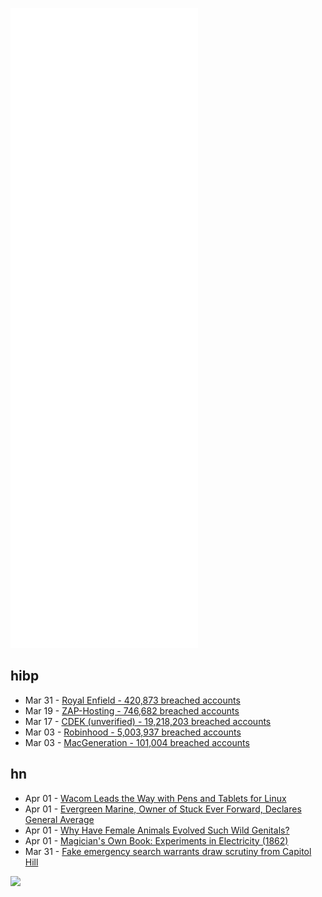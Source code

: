 ![Metrics](https://raw.githubusercontent.com/phixion/phixion/master/metrics.svg)

## hibp

<!--
for https://github.com/phixion/phixion/blob/main/.github/workflows/feeds.yml
-->
<!--START_SECTION:haveibeenpwnd-->
- Mar 31 - [Royal Enfield - 420,873 breached accounts](https://haveibeenpwned.com/PwnedWebsites#RoyalEnfield)
- Mar 19 - [ZAP-Hosting - 746,682 breached accounts](https://haveibeenpwned.com/PwnedWebsites#ZAPHosting)
- Mar 17 - [CDEK (unverified) - 19,218,203 breached accounts](https://haveibeenpwned.com/PwnedWebsites#CDEK)
- Mar 03 - [Robinhood - 5,003,937 breached accounts](https://haveibeenpwned.com/PwnedWebsites#Robinhood)
- Mar 03 - [MacGeneration - 101,004 breached accounts](https://haveibeenpwned.com/PwnedWebsites#MacGeneration)
<!--END_SECTION:haveibeenpwnd-->

## hn

<!--
for https://github.com/phixion/phixion/blob/main/.github/workflows/feeds.yml
-->
<!--START_SECTION:hn-->
- Apr 01 - [Wacom Leads the Way with Pens and Tablets for Linux](https://community.wacom.com/eu/enterprise/wacom-leads-the-way-with-pens-and-tablets-for-linux/)
- Apr 01 - [Evergreen Marine, Owner of Stuck Ever Forward, Declares General Average](https://gcaptain.com/ever-forward-general-average-declared/)
- Apr 01 - [Why Have Female Animals Evolved Such Wild Genitals?](https://www.smithsonianmag.com/science-nature/why-have-female-animals-evolved-such-wild-genitals-180979813/)
- Apr 01 - [Magician's Own Book: Experiments in Electricity (1862)](https://archive.org/details/magiciansownbook00arno)
- Mar 31 - [Fake emergency search warrants draw scrutiny from Capitol Hill](https://krebsonsecurity.com/2022/03/fake-emergency-search-warrants-draw-scrutiny-from-capitol-hill/)
<!--END_SECTION:hn-->

<!--
for https://yhype.me
-->
![](https://hit.yhype.me/github/profile?user_id=13013670)
